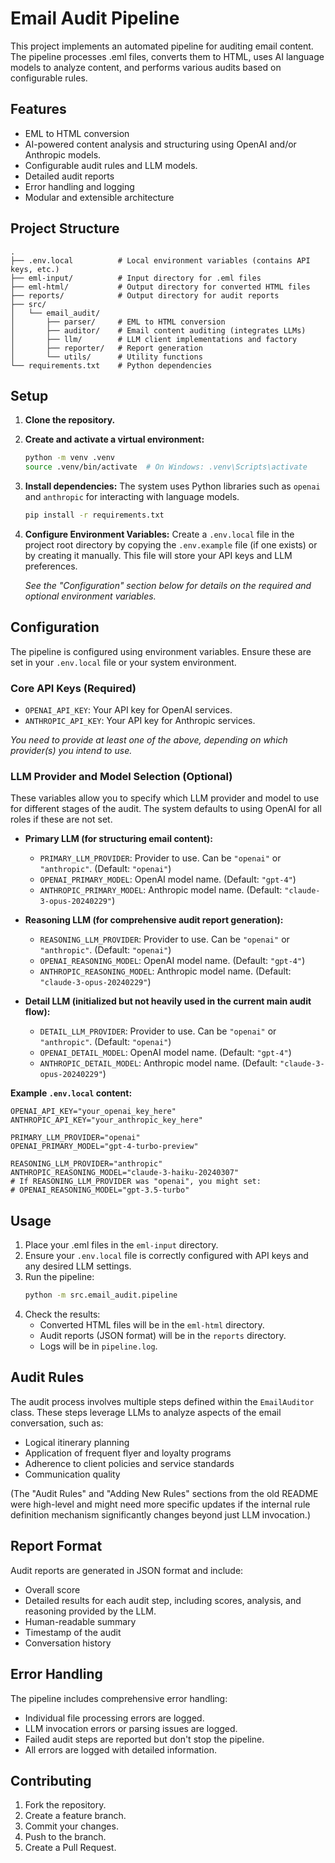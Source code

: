 # Email Audit Pipeline

This project implements an automated pipeline for auditing email content. The pipeline processes .eml files, converts them to HTML, uses AI language models to analyze content, and performs various audits based on configurable rules.

## Features

- EML to HTML conversion
- AI-powered content analysis and structuring using OpenAI and/or Anthropic models.
- Configurable audit rules and LLM models.
- Detailed audit reports
- Error handling and logging
- Modular and extensible architecture

## Project Structure

```
.
├── .env.local          # Local environment variables (contains API keys, etc.)
├── eml-input/          # Input directory for .eml files
├── eml-html/           # Output directory for converted HTML files
├── reports/            # Output directory for audit reports
├── src/
│   └── email_audit/
│       ├── parser/     # EML to HTML conversion
│       ├── auditor/    # Email content auditing (integrates LLMs)
│       ├── llm/        # LLM client implementations and factory
│       ├── reporter/   # Report generation
│       └── utils/      # Utility functions
└── requirements.txt    # Python dependencies
```

## Setup

1.  **Clone the repository.**
2.  **Create and activate a virtual environment:**
    ```bash
    python -m venv .venv
    source .venv/bin/activate  # On Windows: .venv\Scripts\activate
    ```
3.  **Install dependencies:**
    The system uses Python libraries such as `openai` and `anthropic` for interacting with language models.
    ```bash
    pip install -r requirements.txt
    ```
4.  **Configure Environment Variables:**
    Create a `.env.local` file in the project root directory by copying the `.env.example` file (if one exists) or by creating it manually. This file will store your API keys and LLM preferences.

    *See the "Configuration" section below for details on the required and optional environment variables.*

## Configuration

The pipeline is configured using environment variables. Ensure these are set in your `.env.local` file or your system environment.

### Core API Keys (Required)

*   `OPENAI_API_KEY`: Your API key for OpenAI services.
*   `ANTHROPIC_API_KEY`: Your API key for Anthropic services.

*You need to provide at least one of the above, depending on which provider(s) you intend to use.*

### LLM Provider and Model Selection (Optional)

These variables allow you to specify which LLM provider and model to use for different stages of the audit. The system defaults to using OpenAI for all roles if these are not set.

*   **Primary LLM (for structuring email content):**
    *   `PRIMARY_LLM_PROVIDER`: Provider to use. Can be `"openai"` or `"anthropic"`. (Default: `"openai"`)
    *   `OPENAI_PRIMARY_MODEL`: OpenAI model name. (Default: `"gpt-4"`)
    *   `ANTHROPIC_PRIMARY_MODEL`: Anthropic model name. (Default: `"claude-3-opus-20240229"`)

*   **Reasoning LLM (for comprehensive audit report generation):**
    *   `REASONING_LLM_PROVIDER`: Provider to use. Can be `"openai"` or `"anthropic"`. (Default: `"openai"`)
    *   `OPENAI_REASONING_MODEL`: OpenAI model name. (Default: `"gpt-4"`)
    *   `ANTHROPIC_REASONING_MODEL`: Anthropic model name. (Default: `"claude-3-opus-20240229"`)

*   **Detail LLM (initialized but not heavily used in the current main audit flow):**
    *   `DETAIL_LLM_PROVIDER`: Provider to use. Can be `"openai"` or `"anthropic"`. (Default: `"openai"`)
    *   `OPENAI_DETAIL_MODEL`: OpenAI model name. (Default: `"gpt-4"`)
    *   `ANTHROPIC_DETAIL_MODEL`: Anthropic model name. (Default: `"claude-3-opus-20240229"`)

**Example `.env.local` content:**
```env
OPENAI_API_KEY="your_openai_key_here"
ANTHROPIC_API_KEY="your_anthropic_key_here"

PRIMARY_LLM_PROVIDER="openai"
OPENAI_PRIMARY_MODEL="gpt-4-turbo-preview"

REASONING_LLM_PROVIDER="anthropic"
ANTHROPIC_REASONING_MODEL="claude-3-haiku-20240307"
# If REASONING_LLM_PROVIDER was "openai", you might set:
# OPENAI_REASONING_MODEL="gpt-3.5-turbo"
```

## Usage

1.  Place your .eml files in the `eml-input` directory.
2.  Ensure your `.env.local` file is correctly configured with API keys and any desired LLM settings.
3.  Run the pipeline:
    ```bash
    python -m src.email_audit.pipeline
    ```
4.  Check the results:
    *   Converted HTML files will be in the `eml-html` directory.
    *   Audit reports (JSON format) will be in the `reports` directory.
    *   Logs will be in `pipeline.log`.

## Audit Rules

The audit process involves multiple steps defined within the `EmailAuditor` class. These steps leverage LLMs to analyze aspects of the email conversation, such as:
- Logical itinerary planning
- Application of frequent flyer and loyalty programs
- Adherence to client policies and service standards
- Communication quality

(The "Audit Rules" and "Adding New Rules" sections from the old README were high-level and might need more specific updates if the internal rule definition mechanism significantly changes beyond just LLM invocation.)

## Report Format

Audit reports are generated in JSON format and include:

- Overall score
- Detailed results for each audit step, including scores, analysis, and reasoning provided by the LLM.
- Human-readable summary
- Timestamp of the audit
- Conversation history

## Error Handling

The pipeline includes comprehensive error handling:

- Individual file processing errors are logged.
- LLM invocation errors or parsing issues are logged.
- Failed audit steps are reported but don't stop the pipeline.
- All errors are logged with detailed information.

## Contributing

1.  Fork the repository.
2.  Create a feature branch.
3.  Commit your changes.
4.  Push to the branch.
5.  Create a Pull Request.
```
